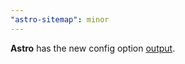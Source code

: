 ```yaml
---
"astro-sitemap": minor
---
```


**Astro** has the new config option [output](https://docs.astro.build/en/reference/configuration-reference/#output).
